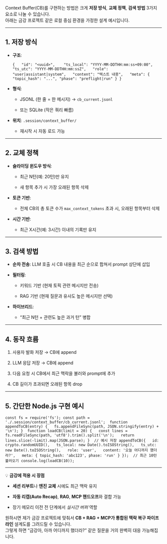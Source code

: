 Context Buffer(CB)를 구현하는 방법은 크게 **저장 방식**, **교체 정책**, **검색 방법** 3가지 요소로 나눌 수 있습니다.  
아래는 금강 프로젝트 같은 로컬 중심 환경을 가정한 설계 예시입니다.

---

## 1. **저장 방식**

- **구조**:
    
    `{   "id": "<uuid>",    "ts_local": "YYYY-MM-DDTHH:mm:ss+09:00",   "ts_utc": "YYYY-MM-DDTHH:mm:ssZ",   "role": "user|assistant|system",   "content": "텍스트 내용",   "meta": { "topic_hash": "...", "phase": "preflight|run" } }`
    
- **형식**:
    
    - JSONL (한 줄 = 한 메시지) → `cb_current.jsonl`
        
    - 또는 SQLite (작은 쿼리 빠름)
        
- **위치**: `.session/context_buffer/`
    
    - 재시작 시 자동 로드 가능
        

---

## 2. **교체 정책**

- **슬라이딩 윈도우 방식**:
    
    - 최근 N턴(예: 20턴)만 유지
        
    - 새 항목 추가 시 가장 오래된 항목 삭제
        
- **토큰 기반**:
    
    - 전체 CB의 총 토큰 수가 `max_context_tokens` 초과 시, 오래된 항목부터 삭제
        
- **시간 기반**:
    
    - 최근 X시간(예: 3시간) 이내의 기록만 유지
        

---

## 3. **검색 방법**

- **순차 전송**: LLM 호출 시 CB 내용을 최근 순으로 합쳐서 prompt 상단에 삽입
    
- **필터링**:
    
    - 키워드 기반 (현재 토픽 관련 메시지만 전송)
        
    - RAG 기반 (현재 질문과 유사도 높은 메시지만 선택)
        
- **하이브리드**:
    
    - “최근 N턴 + 관련도 높은 과거 턴” 병합
        

---

## 4. **동작 흐름**

1. 사용자 발화 저장 → CB에 append
    
2. LLM 응답 저장 → CB에 append
    
3. 다음 요청 시 CB에서 최근 맥락을 불러와 prompt에 추가
    
4. CB 길이가 초과되면 오래된 항목 drop
    

---

## 5. **간단한 Node.js 구현 예시**

`const fs = require('fs'); const path = './.session/context_buffer/cb_current.jsonl';  function appendToCB(entry) {   fs.appendFileSync(path, JSON.stringify(entry) + '\n'); }  function loadCB(limit = 20) {   const lines = fs.readFileSync(path, 'utf8').trim().split('\n');   return lines.slice(-limit).map(JSON.parse); }  // 예시 저장 appendToCB({   id: crypto.randomUUID(),   ts_local: new Date().toISOString(),   ts_utc: new Date().toISOString(),   role: 'user',   content: '오늘 어디까지 했더라?',   meta: { topic_hash: 'abc123', phase: 'run' } });  // 최근 10턴 불러오기 console.log(loadCB(10));`

---

💡 **금강에 적용 시 장점**

- **세션 리부트**나 **엔진 교체** 시에도 최근 맥락 유지
    
- **자동 리캡(Auto Recap)**, **RAG**, **MCP 핸드오프**와 결합 가능
    
- 장기 메모리 이전 전 단계에서 _실시간 버퍼_ 역할


원하시면 제가 금강 프로젝트에 맞춰서 **CB + RAG + MCP가 통합된 맥락 복구 파이프라인** 설계도를 그려드릴 수 있습니다.  
그렇게 하면 “금강아, 아까 어디까지 했더라?” 같은 질문을 거의 완벽히 대응 가능해집니다.